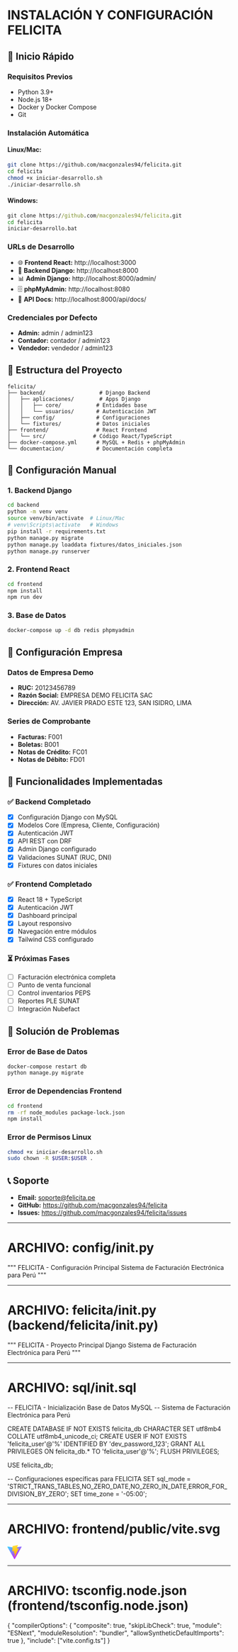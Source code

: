 # INSTALACIÓN Y CONFIGURACIÓN FELICITA

## 🚀 Inicio Rápido

### Requisitos Previos
- Python 3.9+
- Node.js 18+
- Docker y Docker Compose
- Git

### Instalación Automática

#### Linux/Mac:
```bash
git clone https://github.com/macgonzales94/felicita.git
cd felicita
chmod +x iniciar-desarrollo.sh
./iniciar-desarrollo.sh
```

#### Windows:
```cmd
git clone https://github.com/macgonzales94/felicita.git
cd felicita
iniciar-desarrollo.bat
```

### URLs de Desarrollo
- 🌐 **Frontend React:** http://localhost:3000
- 🔧 **Backend Django:** http://localhost:8000
- 📊 **Admin Django:** http://localhost:8000/admin/
- 🗄️ **phpMyAdmin:** http://localhost:8080
- 📱 **API Docs:** http://localhost:8000/api/docs/

### Credenciales por Defecto
- **Admin:** admin / admin123
- **Contador:** contador / admin123
- **Vendedor:** vendedor / admin123

## 📁 Estructura del Proyecto

```
felicita/
├── backend/                 # Django Backend
│   ├── aplicaciones/        # Apps Django
│   │   ├── core/           # Entidades base
│   │   └── usuarios/       # Autenticación JWT
│   ├── config/             # Configuraciones
│   └── fixtures/           # Datos iniciales
├── frontend/               # React Frontend
│   └── src/               # Código React/TypeScript
├── docker-compose.yml      # MySQL + Redis + phpMyAdmin
└── documentacion/          # Documentación completa
```

## 🔧 Configuración Manual

### 1. Backend Django
```bash
cd backend
python -m venv venv
source venv/bin/activate  # Linux/Mac
# venv\Scripts\activate   # Windows
pip install -r requirements.txt
python manage.py migrate
python manage.py loaddata fixtures/datos_iniciales.json
python manage.py runserver
```

### 2. Frontend React
```bash
cd frontend
npm install
npm run dev
```

### 3. Base de Datos
```bash
docker-compose up -d db redis phpmyadmin
```

## 🏢 Configuración Empresa

### Datos de Empresa Demo
- **RUC:** 20123456789
- **Razón Social:** EMPRESA DEMO FELICITA SAC
- **Dirección:** AV. JAVIER PRADO ESTE 123, SAN ISIDRO, LIMA

### Series de Comprobante
- **Facturas:** F001
- **Boletas:** B001
- **Notas de Crédito:** FC01
- **Notas de Débito:** FD01

## 🎯 Funcionalidades Implementadas

### ✅ Backend Completado
- [x] Configuración Django con MySQL
- [x] Modelos Core (Empresa, Cliente, Configuración)
- [x] Autenticación JWT
- [x] API REST con DRF
- [x] Admin Django configurado
- [x] Validaciones SUNAT (RUC, DNI)
- [x] Fixtures con datos iniciales

### ✅ Frontend Completado
- [x] React 18 + TypeScript
- [x] Autenticación JWT
- [x] Dashboard principal
- [x] Layout responsivo
- [x] Navegación entre módulos
- [x] Tailwind CSS configurado

### ⏳ Próximas Fases
- [ ] Facturación electrónica completa
- [ ] Punto de venta funcional
- [ ] Control inventarios PEPS
- [ ] Reportes PLE SUNAT
- [ ] Integración Nubefact

## 🐛 Solución de Problemas

### Error de Base de Datos
```bash
docker-compose restart db
python manage.py migrate
```

### Error de Dependencias Frontend
```bash
cd frontend
rm -rf node_modules package-lock.json
npm install
```

### Error de Permisos Linux
```bash
chmod +x iniciar-desarrollo.sh
sudo chown -R $USER:$USER .
```

## 📞 Soporte

- **Email:** soporte@felicita.pe
- **GitHub:** https://github.com/macgonzales94/felicita
- **Issues:** https://github.com/macgonzales94/felicita/issues

---

# ARCHIVO: config/__init__.py

"""
FELICITA - Configuración Principal
Sistema de Facturación Electrónica para Perú
"""

---

# ARCHIVO: felicita/__init__.py (backend/felicita/__init__.py)

"""
FELICITA - Proyecto Principal Django
Sistema de Facturación Electrónica para Perú
"""

---

# ARCHIVO: sql/init.sql

-- FELICITA - Inicialización Base de Datos MySQL
-- Sistema de Facturación Electrónica para Perú

CREATE DATABASE IF NOT EXISTS felicita_db CHARACTER SET utf8mb4 COLLATE utf8mb4_unicode_ci;
CREATE USER IF NOT EXISTS 'felicita_user'@'%' IDENTIFIED BY 'dev_password_123';
GRANT ALL PRIVILEGES ON felicita_db.* TO 'felicita_user'@'%';
FLUSH PRIVILEGES;

USE felicita_db;

-- Configuraciones específicas para FELICITA
SET sql_mode = 'STRICT_TRANS_TABLES,NO_ZERO_DATE,NO_ZERO_IN_DATE,ERROR_FOR_DIVISION_BY_ZERO';
SET time_zone = '-05:00';

---

# ARCHIVO: frontend/public/vite.svg

<svg xmlns="http://www.w3.org/2000/svg" xmlns:xlink="http://www.w3.org/1999/xlink" aria-hidden="true" role="img" class="iconify iconify--logos" width="31.88" height="32" preserveAspectRatio="xMidYMid meet" viewBox="0 0 256 257"><defs><linearGradient id="IconifyId1813088fe1fbc01fb466" x1="-.828%" x2="57.636%" y1="7.652%" y2="78.411%"><stop offset="0%" stop-color="#41D1FF"></stop><stop offset="100%" stop-color="#BD34FE"></stop></linearGradient><linearGradient id="IconifyId1813088fe1fbc01fb467" x1="43.376%" x2="50.316%" y1="2.242%" y2="89.03%"><stop offset="0%" stop-color="#FFEA83"></stop><stop offset="8.333%" stop-color="#FFDD35"></stop><stop offset="100%" stop-color="#FFA800"></stop></linearGradient></defs><path fill="url(#IconifyId1813088fe1fbc01fb466)" d="M255.153 37.938L134.897 252.976c-2.483 4.44-8.862 4.466-11.382.048L.875 37.958c-2.746-4.814 1.371-10.646 6.827-9.67l120.385 21.517a6.537 6.537 0 0 0 2.322-.004l117.867-21.483c5.438-.991 9.574 4.796 6.877 9.62Z"></path><path fill="url(#IconifyId1813088fe1fbc01fb467)" d="M185.432.063L96.44 17.501a3.268 3.268 0 0 0-2.634 3.014l-5.474 92.456a3.268 3.268 0 0 0 3.997 3.378l24.777-5.718c2.318-.535 4.413 1.507 3.936 3.838l-7.361 36.047c-.495 2.426 1.782 4.5 4.151 3.78l15.304-4.649c2.372-.72 4.652 1.36 4.15 3.788l-11.698 56.621c-.732 3.542 3.979 5.473 5.943 2.437l1.313-2.028l72.516-144.72c1.215-2.423-.88-5.186-3.54-4.672l-25.505 4.922c-2.396.462-4.435-1.77-3.759-4.114l16.646-57.705c.677-2.35-1.37-4.583-3.769-4.113Z"></path></svg>

---

# ARCHIVO: tsconfig.node.json (frontend/tsconfig.node.json)

{
  "compilerOptions": {
    "composite": true,
    "skipLibCheck": true,
    "module": "ESNext",
    "moduleResolution": "bundler",
    "allowSyntheticDefaultImports": true
  },
  "include": ["vite.config.ts"]
}